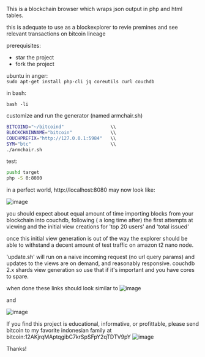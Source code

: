 

This is a blockchain browser which wraps json output in php and html tables.  

this is adequate to use as a blockexplorer to revie premines and see relevant transactions on 
bitcoin lineage 

 
prerequisites:

 * star the project 
 * fork the project 

ubuntu in anger:  
 `sudo apt-get install php-cli jq coreutils curl couchdb`

in bash:

`bash -li`

customize and run the generator (named armchair.sh)

```bash
BITCOIND="~/bitcoind"                 \\
BLOCKCHAINNAME="bitcoin"              \\
COUCHPREFIX="http://127.0.0.1:5984"   \\       
SYM="btc"                             \\
./armchair.sh
```

test:

```bash 
pushd target
php -S 0:8080
```

in a perfect world,  http://localhost:8080 may now look like:

![image](https://user-images.githubusercontent.com/73514/35766333-c035f0d2-0908-11e8-9795-4031d1d3f145.png)

you should expect about equal amount of time importing blocks from your blockchain into couchdb, following ( a long 
time after) the first attempts at viewing and the initial view creations for 'top 20 users' and 'total issued'


once this initial view generation is out of the way the explorer should be able to withstand a decent amount of test 
traffic on amazon t2 nano node.

'update.sh' will run on a naive incoming request (no url query params) and updates to the views are on demand, and 
reasonably responsive.  couchdb 2.x shards view generation so use that if it's important and you have cores to spare.

when done these links  should look similar to 
![image](https://user-images.githubusercontent.com/73514/35766366-9f63f6d2-0909-11e8-91a4-c9ce352895e2.png)
 
 and 
 
![image](https://user-images.githubusercontent.com/73514/35766371-c61f7210-0909-11e8-8068-d6a0e5c96334.png)



If you find this project is educational, informative, or profittable, please send bitcoin to my favorite indonesian family at 
bitcoin:12AKjrqMAptqgibC7krSpSFpY2qTDTV9pY ![image](https://user-images.githubusercontent.com/73514/35766583-be9af1d2-090d-11e8-857c-9b335ef51c09.png)

Thanks!

